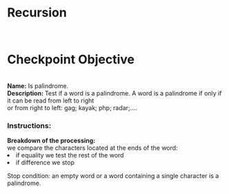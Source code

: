 # Recursion
<br>
<h1>Checkpoint Objective</h1>
<br>
<b>Name:</b> Is palindrome. 
  <br>
<b>Description: </b>
Test if a word is a palindrome. A word is a palindrome if only if it can be read from left to right <br> or from right to left: gag; kayak; php; radar;....<br>

<h3>Instructions:</h3>
<b>Breakdown of the processing:</b>
<br>
 we compare the characters located at the ends of the word:
    <li>if equality we test the rest of the word</li>
    <li>if difference we stop</li>

Stop condition: an empty word or a word containing a single character is a palindrome.
